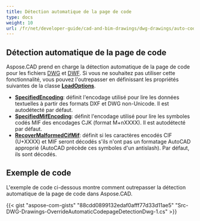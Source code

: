 ```yaml
---
title: Détection automatique de la page de code
type: docs
weight: 10
url: /fr/net/developer-guide/cad-and-bim-drawings/dwg-drawings/auto-codepage-detection/
---
```


## **Détection automatique de la page de code**

Aspose.CAD prend en charge la détection automatique de la page de code pour les fichiers [DWG](https://docs.fileformat.com/cad/dwg/) et [DWF](https://docs.fileformat.com/cad/dwf/). Si vous ne souhaitez pas utiliser cette fonctionnalité, vous pouvez l'outrepasser en définissant les propriétés suivantes de la classe [**LoadOptions**](https://reference.aspose.com/cad/net/aspose.cad/loadoptions).

- [**SpecifiedEncoding**](https://reference.aspose.com/cad/net/aspose.cad/loadoptions/properties/specifiedencoding): définit l'encodage utilisé pour lire les données textuelles à partir des formats DXF et DWG non-Unicode. Il est autodétecté par défaut.
- [**SpecifiedMifEncoding**](https://reference.aspose.com/cad/net/aspose.cad/loadoptions/properties/specifiedmifencoding): définit l'encodage utilisé pour lire les symboles codés MIF des encodages CJK (format M+nXXXX). Il est autodétecté par défaut.
- [**RecoverMalformedCifMif**](https://reference.aspose.com/cad/net/aspose.cad/loadoptions/properties/recovermalformedcifmif): définit si les caractères encodés CIF (U+XXXX) et MIF seront décodés s'ils n'ont pas un formatage AutoCAD approprié (AutoCAD précède ces symboles d'un antislash). Par défaut, ils sont décodés.

## Exemple de code

L'exemple de code ci-dessous montre comment outrepasser la détection automatique de la page de code dans Aspose.CAD.

{{< gist "aspose-com-gists" "88cdd0899132edaf0afff77d33d11ae5" "Src-DWG-Drawings-OverrideAutomaticCodepageDetectionDwg-1.cs" >}}
